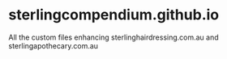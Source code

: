 # sterlingcompendium.github.io
All the custom files enhancing sterlinghairdressing.com.au and sterlingapothecary.com.au
